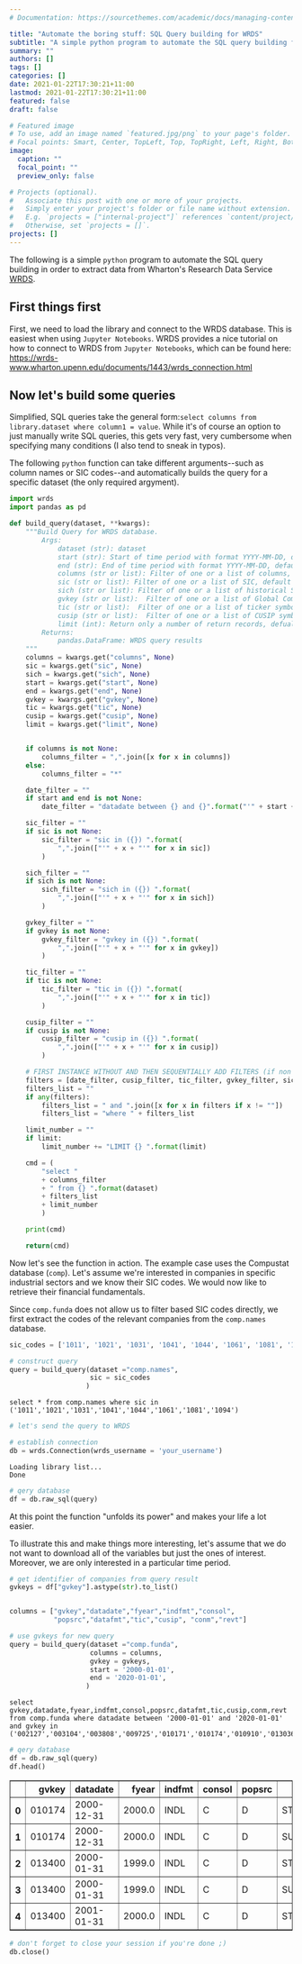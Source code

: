 ```yaml
---
# Documentation: https://sourcethemes.com/academic/docs/managing-content/

title: "Automate the boring stuff: SQL Query building for WRDS"
subtitle: "A simple python program to automate the SQL query building for Wharton's WRDS"
summary: ""
authors: []
tags: []
categories: []
date: 2021-01-22T17:30:21+11:00
lastmod: 2021-01-22T17:30:21+11:00
featured: false
draft: false

# Featured image
# To use, add an image named `featured.jpg/png` to your page's folder.
# Focal points: Smart, Center, TopLeft, Top, TopRight, Left, Right, BottomLeft, Bottom, BottomRight.
image:
  caption: ""
  focal_point: ""
  preview_only: false

# Projects (optional).
#   Associate this post with one or more of your projects.
#   Simply enter your project's folder or file name without extension.
#   E.g. `projects = ["internal-project"]` references `content/project/deep-learning/index.md`.
#   Otherwise, set `projects = []`.
projects: []
---
```


The following is a simple `python` program to automate the SQL query building in order to extract data from Wharton's Research Data Service [WRDS](https://wrds-www.wharton.upenn.edu/).

## First things first
First, we need to load the library and connect to the WRDS database. This is easiest when using `Jupyter Notebooks`. WRDS provides a nice tutorial on how to connect to WRDS from `Jupyter Notebooks`, which can be found here:  
https://wrds-www.wharton.upenn.edu/documents/1443/wrds_connection.html

## Now let's build some queries

Simplified, SQL queries take the general form:```select columns from library.dataset where column1 = value```. While it's of course an option to just manually write SQL queries, this gets very fast, very cumbersome when specifying many conditions (I also tend to sneak in typos).

The following `python` function can take different arguments--such as column names or SIC codes--and automatically builds the query for a specific dataset (the only required argyment).

```python
import wrds
import pandas as pd
```


```python
def build_query(dataset, **kwargs):
    """Build Query for WRDS database.
        Args:
            dataset (str): dataset
            start (str): Start of time period with format YYYY-MM-DD, default to None
            end (str): End of time period with format YYYY-MM-DD, default to None
            columns (str or list): Filter of one or a list of columns, default to None
            sic (str or list): Filter of one or a list of SIC, default to None
            sich (str or list): Filter of one or a list of historical SIC, default to None
            gvkey (str or list):  Filter of one or a list of Global Company Key, default to None
            tic (str or list):  Filter of one or a list of ticker symbols, default to None
            cusip (str or list):  Filter of one or a list of CUSIP symbols, default to None
            limit (int): Return only a number of return records, defualt to None
        Returns:
            pandas.DataFrame: WRDS query results
    """
    columns = kwargs.get("columns", None)
    sic = kwargs.get("sic", None)
    sich = kwargs.get("sich", None)
    start = kwargs.get("start", None)
    end = kwargs.get("end", None)
    gvkey = kwargs.get("gvkey", None)
    tic = kwargs.get("tic", None)
    cusip = kwargs.get("cusip", None)
    limit = kwargs.get("limit", None)


    if columns is not None:
        columns_filter = ",".join([x for x in columns])
    else:
        columns_filter = "*"

    date_filter = ""
    if start and end is not None:
        date_filter = "datadate between {} and {}".format("'" + start + "'" , "'" + end + "'")

    sic_filter = ""
    if sic is not None:
        sic_filter = "sic in ({}) ".format(
            ",".join(["'" + x + "'" for x in sic])
        )

    sich_filter = ""
    if sich is not None:
        sich_filter = "sich in ({}) ".format(
            ",".join(["'" + x + "'" for x in sich])
        )

    gvkey_filter = ""
    if gvkey is not None:
        gvkey_filter = "gvkey in ({}) ".format(
            ",".join(["'" + x + "'" for x in gvkey])
        )

    tic_filter = ""
    if tic is not None:
        tic_filter = "tic in ({}) ".format(
            ",".join(["'" + x + "'" for x in tic])
        )

    cusip_filter = ""
    if cusip is not None:
        cusip_filter = "cusip in ({}) ".format(
            ",".join(["'" + x + "'" for x in cusip])
        )

    # FIRST INSTANCE WITHOUT AND THEN SEQUENTIALLY ADD FILTERS (if non empty)
    filters = [date_filter, cusip_filter, tic_filter, gvkey_filter, sic_filter]
    filters_list = ""
    if any(filters):
        filters_list = " and ".join([x for x in filters if x != ""])
        filters_list = "where " + filters_list

    limit_number = ""
    if limit:
        limit_number += "LIMIT {} ".format(limit)

    cmd = (
        "select "
        + columns_filter
        + " from {} ".format(dataset)
        + filters_list
        + limit_number
        )

    print(cmd)

    return(cmd)
```

Now let's see the function in action. The example case uses the Compustat database (`comp`). Let's assume we're interested in companies in specific industrial sectors and we know their SIC codes. We would now like to retrieve their financial fundamentals.

Since `comp.funda` does not allow us to filter based SIC codes directly, we first extract the codes of the relevant companies from the `comp.names` database.


```python
sic_codes = ['1011', '1021', '1031', '1041', '1044', '1061', '1081', '1094']

# construct query
query = build_query(dataset ="comp.names",
                    sic = sic_codes
                   )
```

    select * from comp.names where sic in ('1011','1021','1031','1041','1044','1061','1081','1094')



```python
# let's send the query to WRDS

# establish connection
db = wrds.Connection(wrds_username = 'your_username')
```

    Loading library list...
    Done



```python
# qery database
df = db.raw_sql(query)
```

At this point the function "unfolds its power" and makes your life a lot easier.

To illustrate this and make things more interesting, let's assume that we do not want to download all of the variables but just the ones of interest. Moreover, we are only interested in a particular time period.  

```python
# get identifier of companies from query result
gvkeys = df["gvkey"].astype(str).to_list()


columns = ["gvkey","datadate","fyear","indfmt","consol",
           "popsrc","datafmt","tic","cusip", "conm","revt"]

# use gvkeys for new query
query = build_query(dataset ="comp.funda",
                    columns = columns,
                    gvkey = gvkeys,
                    start = '2000-01-01',
                    end = '2020-01-01',
                   )
```

    select gvkey,datadate,fyear,indfmt,consol,popsrc,datafmt,tic,cusip,conm,revt from comp.funda where datadate between '2000-01-01' and '2020-01-01' and gvkey in ('002127','003104','003808','009725','010171','010174','010910','013036','013400','014136','017005','033113','062038','066405','105464','105572','107248','108326','108768','156014','160849','165672','171083','175060','179566','186093','186778','187597')



```python
# qery database
df = db.raw_sql(query)
df.head()
```




<div>
<style scoped>
    .dataframe tbody tr th:only-of-type {
        vertical-align: middle;
    }

    .dataframe tbody tr th {
        vertical-align: top;
    }

    .dataframe thead th {
        text-align: right;
    }
</style>
<table border="1" class="dataframe">
  <thead>
    <tr style="text-align: right;">
      <th></th>
      <th>gvkey</th>
      <th>datadate</th>
      <th>fyear</th>
      <th>indfmt</th>
      <th>consol</th>
      <th>popsrc</th>
      <th>datafmt</th>
      <th>tic</th>
      <th>cusip</th>
      <th>conm</th>
      <th>revt</th>
    </tr>
  </thead>
  <tbody>
    <tr>
      <th>0</th>
      <td>010174</td>
      <td>2000-12-31</td>
      <td>2000.0</td>
      <td>INDL</td>
      <td>C</td>
      <td>D</td>
      <td>STD</td>
      <td>SSMR</td>
      <td>867833600</td>
      <td>SUNSHINEMINING&amp;REFINING</td>
      <td>22.927</td>
    </tr>
    <tr>
      <th>1</th>
      <td>010174</td>
      <td>2000-12-31</td>
      <td>2000.0</td>
      <td>INDL</td>
      <td>C</td>
      <td>D</td>
      <td>SUMM_STD</td>
      <td>SSMR</td>
      <td>867833600</td>
      <td>SUNSHINEMINING&amp;REFINING</td>
      <td>NaN</td>
    </tr>
    <tr>
      <th>2</th>
      <td>013400</td>
      <td>2000-01-31</td>
      <td>1999.0</td>
      <td>INDL</td>
      <td>C</td>
      <td>D</td>
      <td>STD</td>
      <td>ASM</td>
      <td>053906103</td>
      <td>AVINOSILVER&amp;GOLDMINSLTD</td>
      <td>0.000</td>
    </tr>
    <tr>
      <th>3</th>
      <td>013400</td>
      <td>2000-01-31</td>
      <td>1999.0</td>
      <td>INDL</td>
      <td>C</td>
      <td>D</td>
      <td>SUMM_STD</td>
      <td>ASM</td>
      <td>053906103</td>
      <td>AVINOSILVER&amp;GOLDMINSLTD</td>
      <td>NaN</td>
    </tr>
    <tr>
      <th>4</th>
      <td>013400</td>
      <td>2001-01-31</td>
      <td>2000.0</td>
      <td>INDL</td>
      <td>C</td>
      <td>D</td>
      <td>STD</td>
      <td>ASM</td>
      <td>053906103</td>
      <td>AVINOSILVER&amp;GOLDMINSLTD</td>
      <td>0.000</td>
    </tr>
  </tbody>
</table>
</div>


```python
# don't forget to close your session if you're done ;)
db.close()
```
